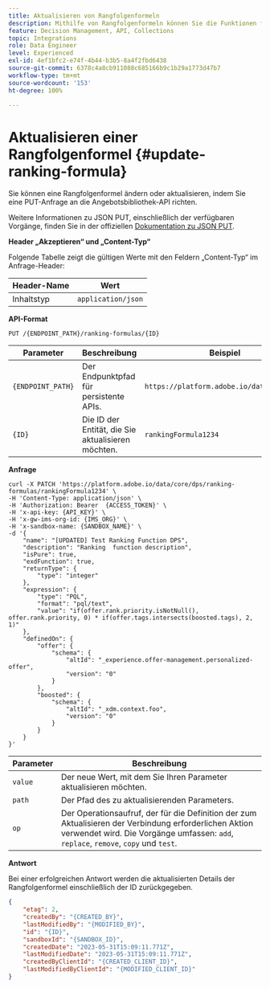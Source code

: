 ```yaml
---
title: Aktualisieren von Rangfolgenformeln
description: Mithilfe von Rangfolgenformeln können Sie die Funktionen für die Bewertung definieren, die zum Ordnen von Elementen verwendet werden.
feature: Decision Management, API, Collections
topic: Integrations
role: Data Engineer
level: Experienced
exl-id: 4ef1bfc2-e74f-4b44-b3b5-8a4f2fbd6438
source-git-commit: 6378c4a8cb911088c685166b9c1b29a1773d47b7
workflow-type: tm+mt
source-wordcount: '153'
ht-degree: 100%

---
```


# Aktualisieren einer Rangfolgenformel {#update-ranking-formula}

Sie können eine Rangfolgenformel ändern oder aktualisieren, indem Sie eine PUT-Anfrage an die Angebotsbibliothek-API richten.

Weitere Informationen zu JSON PUT, einschließlich der verfügbaren Vorgänge, finden Sie in der offiziellen [Dokumentation zu JSON PUT](http://jsonpatch.com/).

**Header „Akzeptieren“ und „Content-Typ“**

Folgende Tabelle zeigt die gültigen Werte mit den Feldern „Content-Typ“ im Anfrage-Header:

| Header-Name | Wert |
| --------- | ----------- |
| Inhaltstyp | `application/json` |

**API-Format**

```http
PUT /{ENDPOINT_PATH}/ranking-formulas/{ID}
```

| Parameter | Beschreibung | Beispiel |
| --------- | ----------- | ------- |
| `{ENDPOINT_PATH}` | Der Endpunktpfad für persistente APIs. | `https://platform.adobe.io/data/core/dps` |
| `{ID}` | Die ID der Entität, die Sie aktualisieren möchten. | `rankingFormula1234` |

**Anfrage**

```shell
curl -X PATCH 'https://platform.adobe.io/data/core/dps/ranking-formulas/rankingFormula1234' \
-H 'Content-Type: application/json' \
-H 'Authorization: Bearer  {ACCESS_TOKEN}' \
-H 'x-api-key: {API_KEY}' \
-H 'x-gw-ims-org-id: {IMS_ORG}' \
-H 'x-sandbox-name: {SANDBOX_NAME}' \
-d '{
    "name": "[UPDATED] Test Ranking Function DPS",
    "description": "Ranking  function description",
    "isPure": true,
    "exdFunction": true,
    "returnType": {
        "type": "integer"
    },
    "expression": {
        "type": "PQL",
        "format": "pql/text",
        "value": "if(offer.rank.priority.isNotNull(), offer.rank.priority, 0) * if(offer.tags.intersects(boosted.tags), 2, 1)"
    },
    "definedOn": {
        "offer": {
            "schema": {
                "altId": "_experience.offer-management.personalized-offer",
                "version": "0"
            }
        },
        "boosted": {
            "schema": {
                "altId": "_xdm.context.foo",
                "version": "0"
            }
        }
    }
}'
```

| Parameter | Beschreibung |
| --------- | ----------- |
| `value` | Der neue Wert, mit dem Sie Ihren Parameter aktualisieren möchten. |
| `path` | Der Pfad des zu aktualisierenden Parameters. |
| `op` | Der Operationsaufruf, der für die Definition der zum Aktualisieren der Verbindung erforderlichen Aktion verwendet wird. Die Vorgänge umfassen: `add`, `replace`, `remove`, `copy` und `test`. |

**Antwort**

Bei einer erfolgreichen Antwort werden die aktualisierten Details der Rangfolgenformel einschließlich der ID zurückgegeben.

```json
{
    "etag": 2,
    "createdBy": "{CREATED_BY}",
    "lastModifiedBy": "{MODIFIED_BY}",
    "id": "{ID}",
    "sandboxId": "{SANDBOX_ID}",
    "createdDate": "2023-05-31T15:09:11.771Z",
    "lastModifiedDate": "2023-05-31T15:09:11.771Z",
    "createdByClientId": "{CREATED_CLIENT_ID}",
    "lastModifiedByClientId": "{MODIFIED_CLIENT_ID}"
}
```
